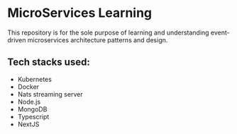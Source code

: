 # MicroServices Learning

This repository is for the sole purpose of learning and understanding event-driven microservices architecture patterns and design.

## Tech stacks used:
- Kubernetes
- Docker
- Nats streaming server
- Node.js
- MongoDB
- Typescript
- NextJS
